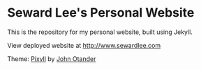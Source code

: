 # Seward Lee's Personal Website

This is the repository for my personal website, built using Jekyll. 

View deployed website at http://www.sewardlee.com

Theme: [Pixyll](https://github.com/johnotander/pixyll) by [John Otander](http://johnotander.com/)
